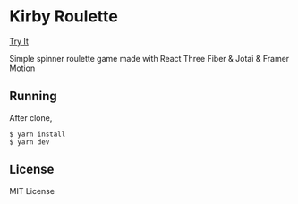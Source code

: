 # Kirby Roulette

[Try It](https://kirby-roulette.pages.dev)

Simple spinner roulette game made with React Three Fiber & Jotai & Framer Motion

## Running

After clone,

```
$ yarn install
$ yarn dev
```

## License

MIT License

